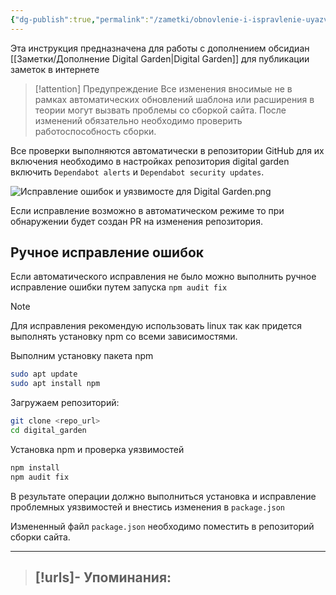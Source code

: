 ```yaml
---
{"dg-publish":true,"permalink":"/zametki/obnovlenie-i-ispravlenie-uyazvimostej-dlya-digital-garden/","created":"2024-09-05 00:39","updated":"2024-09-05T02:05:20+03:00"}
---
```


Эта инструкция предназначена для работы с дополнением обсидиан [[Заметки/Дополнение Digital Garden\|Digital Garden]] для публикации заметок в интернете

> [!attention] Предупреждение
> Все изменения вносимые не в рамках автоматических обновлений шаблона или расширения в теории могут вызвать проблемы со сборкой сайта. После изменений обязательно необходимо проверить работоспособность сборки.

Все проверки выполняются автоматически в репозитории GitHub для их включения необходимо в настройках репозитория digital garden включить `Dependabot alerts` и `Dependabot security updates`.

![Исправление ошибок и уязвимосте для Digital Garden.png](/img/user/%D0%98%D1%81%D1%85%D0%BE%D0%B4%D0%BD%D0%B8%D0%BA%D0%B8/%D0%98%D1%81%D0%BF%D1%80%D0%B0%D0%B2%D0%BB%D0%B5%D0%BD%D0%B8%D0%B5%20%D0%BE%D1%88%D0%B8%D0%B1%D0%BE%D0%BA%20%D0%B8%20%D1%83%D1%8F%D0%B7%D0%B2%D0%B8%D0%BC%D0%BE%D1%81%D1%82%D0%B5%20%D0%B4%D0%BB%D1%8F%20Digital%20Garden.png)

Если исправление возможно в автоматическом режиме то при обнаружении будет создан PR на изменения репозитория.

## Ручное исправление ошибок

Если автоматического исправления не было можно выполнить ручное исправление ошибки путем запуска `npm audit fix`

> [!note]
> Для исправления рекомендую использовать linux так как придется выполнять установку npm со всеми зависимостями.

Выполним установку пакета npm
```sh
sudo apt update
sudo apt install npm
```

Загружаем репозиторий:
```sh
git clone <repo_url>
cd digital_garden
```

Установка npm и проверка уязвимостей
```sh
npm install
npm audit fix
```

В результате операции должно выполниться установка и исправление проблемных уязвимостей и внестись изменения в  `package.json`

Измененный файл  `package.json` необходимо поместить в репозиторий сборки сайта.

---
> [!urls]- Упоминания:
> - 